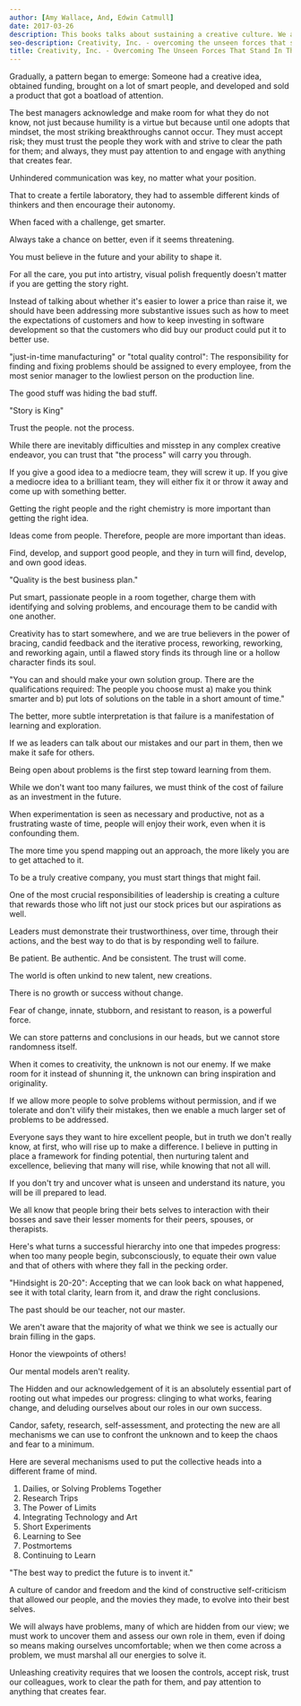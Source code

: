 ```yaml
---
author: [Amy Wallace, And, Edwin Catmull]
date: 2017-03-26
description: This books talks about sustaining a creative culture. We all know that history is the best teacher, the author Ed Catmull talks about how he created Pixar Animation and its relationship between technology and art. It's about creating a fear free environment and solving problems as a whole. "Leaders must demonstrate their trustworthiness, over time, through their actions, and the best way to do that is by responding well to failure."
seo-description: Creativity, Inc. - overcoming the unseen forces that stand in the way of true inspiration by Amy Wallace and Edwin Catmull notes.
title: Creativity, Inc. - Overcoming The Unseen Forces That Stand In The Way Of True Inspiration
---
```


Gradually, a pattern began to emerge: Someone had a creative idea, obtained funding, brought on a lot of smart people, and developed and sold a product that got a boatload of attention.

The best managers acknowledge and make room for what they do not know, not just because humility is a virtue but because until one adopts that mindset, the most striking breakthroughs cannot occur. They must accept risk; they must trust the people they work with and strive to clear the path for them; and always, they must pay attention to and engage with anything that creates fear.

Unhindered communication was key, no matter what your position.

That to create a fertile laboratory, they had to assemble different kinds of thinkers and then encourage their autonomy.

When faced with a challenge, get smarter.

Always take a chance on better, even if it seems threatening.

You must believe in the future and your ability to shape it.

For all the care, you put into artistry, visual polish frequently doesn't matter if you are getting the story right.

Instead of talking about whether it's easier to lower a price than raise it, we should have been addressing more substantive issues such as how to meet the expectations of customers and how to keep investing in software development so that the customers who did buy our product could put it to better use.

"just-in-time manufacturing" or "total quality control": The responsibility for finding and fixing problems should be assigned to every employee, from the most senior manager to the lowliest person on the production line.

The good stuff was hiding the bad stuff.

"Story is King"

Trust the people. not the process.

While there are inevitably difficulties and misstep in any complex creative endeavor, you can trust that "the process" will carry you through.

If you give a good idea to a mediocre team, they will screw it up. If you give a mediocre idea to a brilliant team, they will either fix it or throw it away and come up with something better.

Getting the right people and the right chemistry is more important than getting the right idea.

Ideas come from people. Therefore, people are more important than ideas.

Find, develop, and support good people, and they in turn will find, develop, and own good ideas.

"Quality is the best business plan."

Put smart, passionate people in a room together, charge them with identifying and solving problems, and encourage them to be candid with one another.

Creativity has to start somewhere, and we are true believers in the power of bracing, candid feedback and the iterative process, reworking, reworking, and reworking again, until a flawed story finds its through line or a hollow character finds its soul.

"You can and should make your own solution group. There are the qualifications required: The people you choose must a) make you think smarter and b) put lots of solutions on the table in a short amount of time."

The better, more subtle interpretation is that failure is a manifestation of learning and exploration.

If we as leaders can talk about our mistakes and our part in them, then we make it safe for others.

Being open about problems is the first step toward learning from them.

While we don't want too many failures, we must think of the cost of failure as an investment in the future.

When experimentation is seen as necessary and productive, not as a frustrating waste of time, people will enjoy their work, even when it is confounding them.

The more time you spend mapping out an approach, the more likely you are to get attached to it.

To be a truly creative company, you must start things that might fail.

One of the most crucial responsibilities of leadership is creating a culture that rewards those who lift not just our stock prices but our aspirations as well.

Leaders must demonstrate their trustworthiness, over time, through their actions, and the best way to do that is by responding well to failure.

Be patient. Be authentic. And be consistent. The trust will come.

The world is often unkind to new talent, new creations.

There is no growth or success without change.

Fear of change, innate, stubborn, and resistant to reason, is a powerful force.

We can store patterns and conclusions in our heads, but we cannot store randomness itself.

When it comes to creativity, the unknown is not our enemy. If we make room for it instead of shunning it, the unknown can bring inspiration and originality.

If we allow more people to solve problems without permission, and if we tolerate and don't vilify their mistakes, then we enable a much larger set of problems to be addressed.

Everyone says they want to hire excellent people, but in truth we don't really know, at first, who will rise up to make a difference. I believe in putting in place a framework for finding potential, then nurturing talent and excellence, believing that many will rise, while knowing that not all will.

If you don't try and uncover what is unseen and understand its nature, you will be ill prepared to lead.

We all know that people bring their bets selves to interaction with their bosses and save their lesser moments for their peers, spouses, or therapists.

Here's what turns a successful hierarchy into one that impedes progress: when too many people begin, subconsciously, to equate their own value and that of others with where they fall in the pecking order.

"Hindsight is 20-20": Accepting that we can look back on what happened, see it with total clarity, learn from it, and draw the right conclusions.

The past should be our teacher, not our master.

We aren't aware that the majority of what we think we see is actually our brain filling in the gaps.

Honor the viewpoints of others!

Our mental models aren't reality.

The Hidden and our acknowledgement of it is an absolutely essential part of rooting out what impedes our progress: clinging to what works, fearing change, and deluding ourselves about our roles in our own success.

Candor, safety, research, self-assessment, and protecting the new are all mechanisms we can use to confront the unknown and to keep the chaos and fear to a minimum.

Here are several mechanisms used to put the collective heads into a different frame of mind.

1. Dailies, or Solving Problems Together
2. Research Trips
3. The Power of Limits
4. Integrating Technology and Art
5. Short Experiments
6. Learning to See
7. Postmortems
8. Continuing to Learn

"The best way to predict the future is to invent it."

A culture of candor and freedom and the kind of constructive self-criticism that allowed our people, and the movies they made, to evolve into their best selves.

We will always have problems, many of which are hidden from our view; we must work to uncover them and assess our own role in them, even if doing so means making ourselves uncomfortable; when we then come across a problem, we must marshal all our energies to solve it.

Unleashing creativity requires that we loosen the controls, accept risk, trust our colleagues, work to clear the path for them, and pay attention to anything that creates fear.
